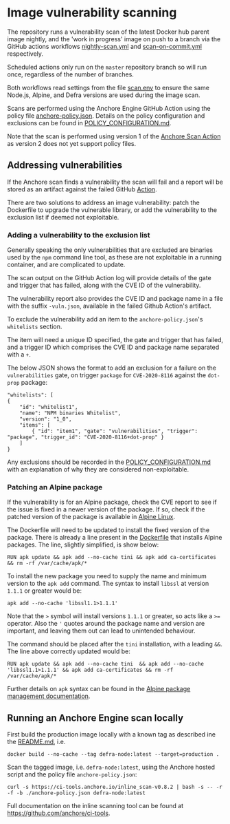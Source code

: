 
#  Image vulnerability scanning

The repository runs a vulnerability scan of the latest Docker hub parent image nightly, and the 'work in progress' image on push to a branch via the GitHub actions workflows [nightly-scan.yml](.github/workflows/nightly-scan.yml) and [scan-on-commit.yml](.github/workflows/scan-on-commit.yml) respectively.

Scheduled actions only run on the `master` repository branch so will run once, regardless of the number of branches.

Both workflows read settings from the file [scan.env](scan.env) to ensure the same Node.js, Alpine, and Defra versions are used during the image scan.

Scans are performed using the Anchore Engine GitHub Action using the policy file [anchore-policy.json](anchore-policy.json).
Details on the policy configuration and exclusions can be found in [POLICY_CONFIGURATION.md](POLICY_CONFIGURATION.md).

Note that the scan is performed using version 1 of the [Anchore Scan Action](https://github.com/anchore/scan-action/tree/version1) as version 2 does not yet support policy files.

## Addressing vulnerabilities

If the Anchore scan finds a vulnerability the scan will fail and a report will be stored as an artifact against the failed GitHub [Action](https://github.com/DEFRA/defra-docker-node/actions).

There are two solutions to address an image vulnerability: patch the Dockerfile to upgrade the vulnerable library, or add the vulnerability to the exclusion list if deemed not exploitable.

### Adding a vulnerability to the exclusion list

Generally speaking the only vulnerabilities that are excluded are binaries used by the `npm` command line tool, as these are not exploitable in a running container, and are complicated to update.

The scan output on the GitHub Action log will provide details of the gate and trigger that has failed, along with the CVE ID of the vulnerability.

The vulnerability report also provides the CVE ID and package name in a file with the suffix `-vuln.json`, available in the failed Github Action's artifact.

To exclude the vulnerability add an item to the `anchore-policy.json`'s `whitelists` section.

The item will need a unique ID specified, the gate and trigger that has failed, and a trigger ID which comprises the CVE ID and package name separated with a `+`.

The below JSON shows the format to add an exclusion for a failure on the `vulnerabilities` gate, on trigger `package` for `CVE-2020-8116` against the `dot-prop` package:

```
"whitelists": [
{
    "id": "whitelist1",
    "name": "NPM binaries Whitelist",
    "version": "1_0",
    "items": [
        { "id": "item1", "gate": "vulnerabilities", "trigger": "package", "trigger_id": "CVE-2020-8116+dot-prop" }
    ]
}
```

Any exclusions should be recorded in the [POLICY_CONFIGURATION.md](POLICY_CONFIGURATION.md) with an explanation of why they are considered non-exploitable.

### Patching an Alpine package

If the vulnerability is for an Alpine package, check the CVE report to see if the issue is fixed in a newer version of the package. If so, check if the patched version of the package is available in [Alpine Linux](https://pkgs.alpinelinux.org/packages).

The Dockerfile will need to be updated to install the fixed version of the package.
There is already a line present in the [Dockerfile](./Dockerfile) that installs Alpine packages. The line, slightly simplified, is show below:

```
RUN apk update && apk add --no-cache tini && apk add ca-certificates && rm -rf /var/cache/apk/*
``` 

To install the new package you need to supply the name and minimum version to the `apk add` command. The syntax to install `libssl` at version `1.1.1` or greater would be:

```
apk add --no-cache 'libssl1.1>1.1.1'
```

Note that the `>` symbol will install versions `1.1.1` or greater, so acts like a `>=` operator. Also the `'` quotes around the package name and version are important, and leaving them out can lead to unintended behaviour.

The command should be placed after the `tini` installation, with a leading `&&`. The line above correctly updated would be:
```
RUN apk update && apk add --no-cache tini  && apk add --no-cache 'libssl1.1>1.1.1' && apk add ca-certificates && rm -rf /var/cache/apk/*
```

Further details on `apk` syntax can be found in the [Alpine package management documentation](https://wiki.alpinelinux.org/wiki/Alpine_Linux_package_management).

## Running an Anchore Engine scan locally

First build the production image locally with a known tag as described ine the [README.md](README.md), i.e.
```
docker build --no-cache --tag defra-node:latest --target=production .
```

Scan the tagged image, i.e. `defra-node:latest`, using the Anchore hosted script and the policy file `anchore-policy.json`:
```
curl -s https://ci-tools.anchore.io/inline_scan-v0.8.2 | bash -s -- -r -f -b ./anchore-policy.json defra-node:latest
```

Full documentation on the inline scanning tool can be found at https://github.com/anchore/ci-tools.
